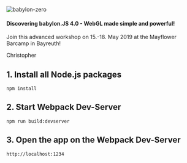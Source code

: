 ![babylon-zero](https://github.com/christopherstock/babylon-zero/raw/master/_ASSETS/promo/promoBadge8_960x512.gif)
#### Discovering babylon.JS 4.0 - WebGL made simple and powerful!

Join this advanced workshop on 15.-18. May 2019 at the Mayflower Barcamp in Bayreuth!

Christopher

## 1. Install all Node.js packages
```
npm install
```

## 2. Start Webpack Dev-Server
```
npm run build:devserver
```

## 3. Open the app on the Webpack Dev-Server
```
http://localhost:1234
```

